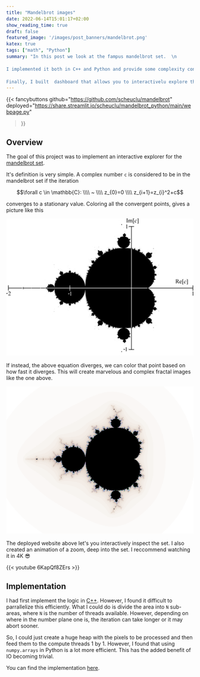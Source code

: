 ```yaml
---
title: "Mandelbrot images"
date: 2022-06-14T15:01:17+02:00
show_reading_time: true
draft: false
featured_image: '/images/post_banners/mandelbrot.png'
katex: true
tags: ["math", "Python"]
summary: "In this post we look at the fampus mandelbrot set.  \n

I implemented it both in C++ and Python and provide some complexity considerations.  \n

Finally, I built  dashboard that allows you to interactivelu explore the set and create beautiful animations."
---
```

<script type="text/javascript"
  src="https://cdn.mathjax.org/mathjax/latest/MathJax.js?config=TeX-AMS-MML_HTMLorMML">
</script>

{{< fancybuttons 
    github="https://github.com/scheuclu/mandelbrot"
    deployed="https://share.streamlit.io/scheuclu/mandelbrot_python/main/webpage.py"
>}}

## Overview
The goal of this project was to implement an interactive explorer for the [mandelbrot set](https://en.wikipedia.org/wiki/Mandelbrot_set).

It's definition is very simple. A complex number `c` is considered to be in the mandelbrot set if the iteration

$$\forall c \in \mathbb{C}: \\\\ ~ \\\\ z_{0}=0 \\\\ z_{i+1}=z_{i}^2+c$$


converges to a stationary value. Coloring all the convergent points, gives a picture like this

![](/images/mandelbrot_bw.png)

If instead, the above equation diverges, we can color that point based on how fast it diverges. This will create marvelous and complex fractal images like the one above.

![](/images/mandelbrot_480p.png)


The deployed website above let's you interactively inspect the set. I also created an animation of a zoom, deep into the set. I reccommend watching it in 4K :sunglasses:


{{< youtube 6KapQf8ZErs >}}

## Implementation
I had first implement the logic in [C++](https://github.com/scheuclu/mandelbrot).
However, I found it difficult to parrallelize this efficiently. What I could do is divide the area into `N` sub-areas, where `N` is the number of threads available. However, depending on where in the number plane one is, the iteration can take longer or it may abort sooner.

So, I could just create a huge heap with the pixels to be processed and then feed them to the compute threads 1 by 1.
However, I found that using `numpy.arrays` in Python is a lot more efficient.
This has the added benefit of IO becoming trivial.

You can find the implementation [here](https://github.com/scheuclu/mandelbrot_python).
